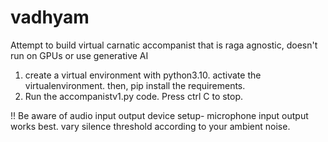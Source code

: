 # vadhyam
Attempt to build virtual carnatic accompanist that is raga agnostic, doesn't run on GPUs or use generative AI
1. create a virtual environment with python3.10. activate the virtualenvironment. then, pip install the requirements.
2. Run the accompanistv1.py code. Press ctrl C to stop. 
   
!! Be aware of audio input output device setup- microphone input output works best. vary silence threshold according to your ambient noise.
